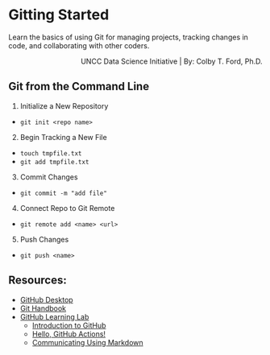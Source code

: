 # Gitting Started
Learn the basics of using Git for managing projects, tracking changes in code, and collaborating with other coders.

<p align = "right">UNCC Data Science Initiative | By: Colby T. Ford, Ph.D.</p>

## Git from the Command Line
1. Initialize a New Repository
  - `git init <repo name>`
2. Begin Tracking a New File
  - `touch tmpfile.txt`
  - `git add tmpfile.txt`
3. Commit Changes
  - `git commit -m "add file"`
4. Connect Repo to Git Remote
  - `git remote add <name> <url>`
5. Push Changes
  - `git push <name>`

## Resources:
- [GitHub Desktop](https://desktop.github.com/)
- [Git Handbook](https://guides.github.com/introduction/git-handbook/)
- [GitHub Learning Lab](https://lab.github.com/)
  - [Introduction to GitHub](https://lab.github.com/githubtraining/introduction-to-github)
  - [Hello, GitHub Actions!](https://lab.github.com/github/hello-github-actions!)
  - [Communicating Using Markdown](https://lab.github.com/githubtraining/communicating-using-markdown)
